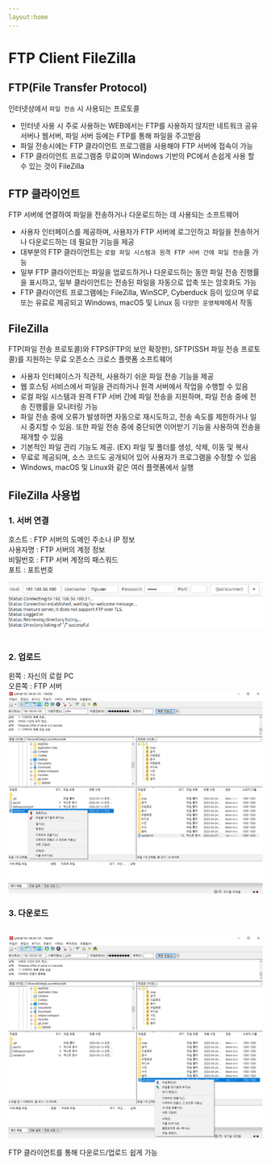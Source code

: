 ```yaml
---
layout:home
---
```


# FTP Client FileZilla

## FTP(File Transfer Protocol)
인터넷상에서 `파일 전송` 시 사용되는 프로토콜
- 인터넷 사용 시 주로 사용하는 WEB에서는 FTP를 사용하지 않지만 네트워크 공유 서버나 웹서버, 파일 서버 등에는 FTP를 통해 파일을 주고받음
- 파일 전송시에는 FTP 클라이언트 프로그램을 사용해야 FTP 서버에 접속이 가능
- FTP 클라이언트 프로그램중 무료이며 Windows 기반의 PC에서 손쉽게 사용 할 수 있는 것이 FileZilla


## FTP 클라이언트
FTP 서버에 연결하여 파일을 전송하거나 다운로드하는 데 사용되는 소프트웨어
- 사용자 인터페이스를 제공하며, 사용자가 FTP 서버에 로그인하고 파일을 전송하거나 다운로드하는 데 필요한 기능을 제공
- 대부분의 FTP 클라이언트는 `로컬 파일 시스템과 원격 FTP 서버 간에 파일 전송`을 가능
- 일부 FTP 클라이언트는 파일을 업로드하거나 다운로드하는 동안 파일 전송 진행률을 표시하고, 일부 클라이언트는 전송된 파일을 자동으로 압축 또는 암호화도 가능
- FTP 클라이언트 프로그램에는 FileZilla, WinSCP, Cyberduck 등이 있으며 무료 또는 유료로 제공되고 Windows, macOS 및 Linux 등 `다양한 운영체제`에서 작동

## FileZilla
FTP(파일 전송 프로토콜)와 FTPS(FTP의 보안 확장판), SFTP(SSH 파일 전송 프로토콜)를 지원하는 무료 오픈소스 크로스 플랫폼 소프트웨어
- 사용자 인터페이스가 직관적, 사용하기 쉬운 파일 전송 기능을 제공
- 웹 호스팅 서비스에서 파일을 관리하거나 원격 서버에서 작업을 수행할 수 있음
- 로컬 파일 시스템과 원격 FTP 서버 간에 파일 전송을 지원하며, 파일 전송 중에 전송 진행률을 모니터링 가능
- 파일 전송 중에 오류가 발생하면 자동으로 재시도하고, 전송 속도를 제한하거나 일시 중지할 수 있음. 또한 파일 전송 중에 중단되면 이어받기 기능을 사용하여 전송을 재개할 수 있음
- 기본적인 파일 관리 기능도 제공. (EX) 파일 및 폴더를 생성, 삭제, 이동 및 복사
- 무료로 제공되며, 소스 코드도 공개되어 있어 사용자가 프로그램을 수정할 수 있음
- Windows, macOS 및 Linux와 같은 여러 플랫폼에서 실행


## FileZilla 사용법
### 1. 서버 연결
호스트 : FTP 서버의 도메인 주소나 IP 정보 <br> 
사용자명 : FTP 서버의 계정 정보 <br> 
비밀번호 : FTP 서버 계정의 패스워드 <br> 
포트 : 포트번호 <br> 

<img src="images/filezilla_connect.png"> <br> 
<br> 
### 2. 업로드
왼쪽 : 자신의 로컬 PC <br> 
오른쪽 : FTP 서버 <br> 
<img src="images/filezilla_upload.png"> 


### 3. 다운로드
<br> 
<img src="images/filezilla_download.png">

FTP 클라이언트를 통해 다운로드/업로드 쉽게 가능
